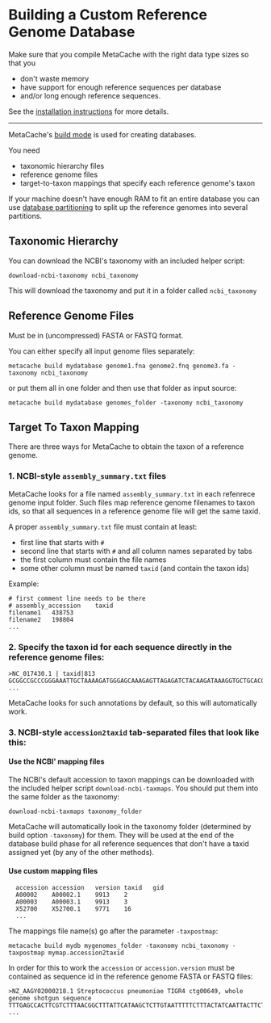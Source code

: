 # Building a Custom Reference Genome Database

Make sure that you compile MetaCache with the right data type sizes so that you 
* don't waste memory 
* have support for enough reference sequences per database
* and/or long enough reference sequences.

See the [installation instructions](https://github.com/muellan/metacache#detailed-installation-instructions)
for more details.

------------------------

MetaCache's [build mode](build.txt) is used for creating databases.

You need
* taxonomic hierarchy files
* reference genome files 
* target-to-taxon mappings that specify each reference genome's taxon


If your machine doesn't have enough RAM to fit an entire database you can use [database partitioning](partitioning.md) to split up the reference genomes into several partitions.


## Taxonomic Hierarchy
You can download the NCBI's taxonomy with an included helper script:
```
download-ncbi-taxonomy ncbi_taxonomy
```
This will download the taxonomy and put it in a folder called `ncbi_taxonomy`



## Reference Genome Files
Must be in (uncompressed) FASTA or FASTQ format.

You can either specify all input genome files separately:
```
metacache build mydatabase genome1.fna genome2.fnq genome3.fa -taxonomy ncbi_taxonomy
```

or put them all in one folder and then use that folder as input source:
```
metacache build mydatabase genomes_folder -taxonomy ncbi_taxonomy
```



## Target To Taxon Mapping
There are three ways for MetaCache to obtain the taxon of a reference genome.


### 1. NCBI-style `assembly_summary.txt` files

MetaCache looks for a file named `assembly_summary.txt` in each refenrece genome input folder.
Such files map reference genome filenames to taxon ids, so that all sequences in a reference genome file will get the same taxid.

A proper `assembly_summary.txt` file must contain at least:
* first line that starts with `#`
* second line that starts with `#` and all column names separated by tabs
* the first column must contain the file names
* some other column must be named `taxid` (and contain the taxon ids)

Example:
```tsv
# first comment line needs to be there
# assembly_accession	taxid
filename1	438753
filename2	198804
...
```



### 2. Specify the taxon id for each sequence directly in the reference genome files:

```FASTA
>NC_017430.1 | taxid|813 
GCGGCCGCCCGGGAAATTGCTAAAAGATGGGAGCAAAGAGTTAGAGATCTACAAGATAAAGGTGCTGCACGAAAATTATT
...
```

MetaCache looks for such annotations by default, so this will automatically work.




### 3. NCBI-style `accession2taxid` tab-separated files that look like this:

#### Use the NCBI' mapping files
The NCBI's default accession to taxon mappings can be downloaded with the included helper script `download-ncbi-taxmaps`.
You should put them into the same folder as the taxonomy: 
```
download-ncbi-taxmaps taxonomy_folder
```
MetaCache will automatically look in the taxonomy folder (determined by build option `-taxonomy`) for them. They will be used at the end of the database build phase for all reference sequences that don't have a taxid assigned yet (by any of the other methods).

#### Use custom mapping files
```tsv
  accession	accession	version	taxid	gid
  A00002	A00002.1	9913	2
  A00003	A00003.1	9913	3
  X52700	X52700.1	9771	16
  ...
```

The mappings file name(s) go after the parameter `-taxpostmap`:
```
metacache build mydb mygenomes_folder -taxonomy ncbi_taxonomy -taxpostmap mymap.accession2taxid
```

In order for this to work the `accession` or `accession.version` must be contained as sequence id in the
reference genome FASTA or FASTQ files:
```FASTA
>NZ_AAGY02000218.1 Streptococcus pneumoniae TIGR4 ctg00649, whole genome shotgun sequence
TTTGAGCCACTTCGTCTTTAACGGCTTTATTCATAAGCTCTTGTAATTTTTCTTTACTATCAATTACTTCTGATTTTCCG
...
```

